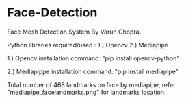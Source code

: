 # Face-Detection
Face Mesh Detection System By Varun Chopra.


Python libraries required/used :
1.) Opencv
2.) Mediapipe

1.) Opencv installation command:
        "pip install opencv-python"

2.) Mediapippe installation command:
        "pip install mediapipe"


Total number of 468 landmarks on face by mediapipe, refer "mediapipe_facelandmarks.png" for landmarks location.
      
